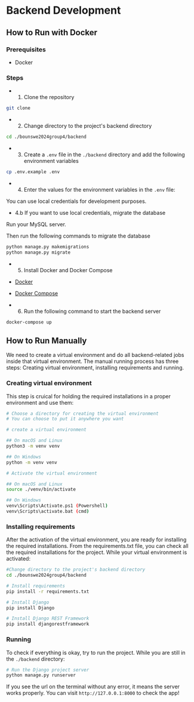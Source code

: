 # Backend Development

## How to Run with Docker

### Prerequisites

- Docker
  
### Steps

- 1. Clone the repository

```bash
git clone
```

- 2. Change directory to the project's backend directory

```bash
cd ./bounswe2024group4/backend
```

- 3. Create a `.env` file in the `./backend` directory and add the following environment variables

```bash
cp .env.example .env
```

- 4. Enter the values for the environment variables in the `.env` file:


You can use local credentials for development purposes.

- 4.b If you want to use local credentials, migrate the database

Run your MySQL server.

Then run the following commands to migrate the database

```bash
python manage.py makemigrations
python manage.py migrate
```

- 5. Install Docker and Docker Compose

- [Docker](https://docs.docker.com/get-docker/)
- [Docker Compose](https://docs.docker.com/compose/install/)

- 6. Run the following command to start the backend server

```bash
docker-compose up
```

## How to Run Manually

We need to create a virtual environment and do all backend-related jobs inside that virtual environment.
The manual running process has three steps: Creating virtual environment, installing requirements and running.

### Creating virtual environment

This step is cruical for holding the required installations in a proper environment and use them:

```bash
# Choose a directory for creating the virtual environment
# You can choose to put it anywhere you want

# create a virtual environment

## On macOS and Linux
python3 -m venv venv

## On Windows
python -m venv venv

# Activate the virtual environment

## On macOS and Linux
source ./venv/bin/activate

## On Windows
venv\Scripts\Activate.ps1 (Powershell)
venv\Scripts\activate.bat (cmd)
```


### Installing requirements

After the activation of the virtual environment, you are ready for installing the required installations. From the requirements.txt file, you can check all the required installations for the project.
While your virtual environment is activated:

```bash
#Change directory to the project's backend directory
cd ./bounswe2024group4/backend

# Install requirements
pip install -r requirements.txt

# Install Django
pip install Django

# Install Django REST Framework
pip install djangorestframework
```

### Running

To check if everything is okay, try to run the project. While you are still in the `./backend` directory:

```bash
# Run the Django project server
python manage.py runserver
```

If you see the url on the terminal without any error, it means the server works properly. You can visit `http://127.0.0.1:8000` to check the app!
